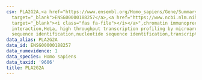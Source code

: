 ```yaml
---
csv: PLA2G2A,<a href="https://www.ensembl.org/Homo_sapiens/Gene/Summary?db=core;g=ENSG00000188257"
  target="_blank">ENSG00000188257</a>,<a href="https://www.ncbi.nlm.nih.gov/pubmed/17216044"
  target="_blank"><i class="fas fa-file"></i></a>",chromatin immunoprecipitation assay,direct
  interaction,HeLa, high throughput transcription profiling by microarray,nucleotide
  sequence identification,nucleotide sequence identification,transcriptional regulation,
data_alias: PLA2G2A
data_id: ENSG00000188257
data_numevidence: 1
data_species: Homo sapiens
data_taxid: '9606'
title: PLA2G2A
---
```

